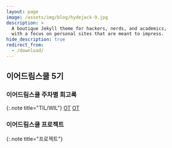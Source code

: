 ```yaml
---
layout: page
image: /assets/img/blog/hydejack-9.jpg
description: >
  A boutique Jekyll theme for hackers, nerds, and academics,
  with a focus on personal sites that are meant to impress.
hide_description: true
redirect_from:
  - /download/
---
```


## 이어드림스쿨 5기

### 이어드림스쿨 주차별 회고록
{:.note title="TIL/WIL"}
[OT](/docs/yeardream/ot/)
[OT](/docs/install.md)

### 이어드림스쿨 프로젝트
{:.note title="프로젝트"}